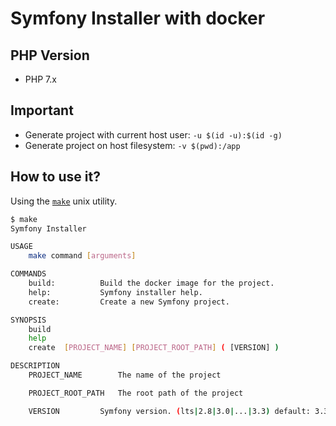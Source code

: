 # Symfony Installer with docker

## PHP Version

* PHP 7.x

## Important

* Generate project with current host user: `-u $(id -u):$(id -g)`
* Generate project on host filesystem: `-v $(pwd):/app`

## How to use it?

Using the [`make`](http://www.sis.pitt.edu/mbsclass/tutorial/advanced/makefile/whatis.htm) unix utility. 

```bash
$ make
Symfony Installer

USAGE
	make command [arguments]

COMMANDS
	build: 			Build the docker image for the project.
	help: 			Symfony installer help.
	create: 		Create a new Symfony project.

SYNOPSIS
	build
	help
	create	[PROJECT_NAME] [PROJECT_ROOT_PATH] ( [VERSION] )

DESCRIPTION
	PROJECT_NAME		The name of the project

	PROJECT_ROOT_PATH	The root path of the project

	VERSION			Symfony version. (lts|2.8|3.0|...|3.3) default: 3.3
```